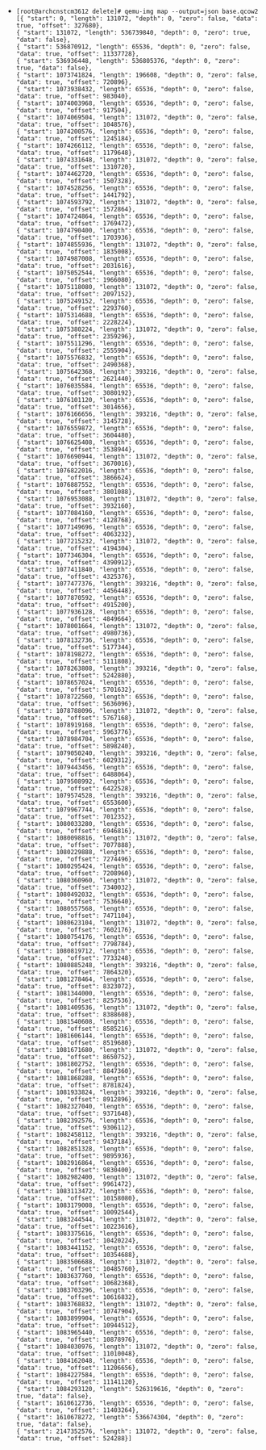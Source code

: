 - ```
  [root@archcnstcm3612 delete]# qemu-img map --output=json base.qcow2
  [{ "start": 0, "length": 131072, "depth": 0, "zero": false, "data": true, "offset": 327680},
  { "start": 131072, "length": 536739840, "depth": 0, "zero": true, "data": false},
  { "start": 536870912, "length": 65536, "depth": 0, "zero": false, "data": true, "offset": 11337728},
  { "start": 536936448, "length": 536805376, "depth": 0, "zero": true, "data": false},
  { "start": 1073741824, "length": 196608, "depth": 0, "zero": false, "data": true, "offset": 720896},
  { "start": 1073938432, "length": 65536, "depth": 0, "zero": false, "data": true, "offset": 983040},
  { "start": 1074003968, "length": 65536, "depth": 0, "zero": false, "data": true, "offset": 917504},
  { "start": 1074069504, "length": 131072, "depth": 0, "zero": false, "data": true, "offset": 1048576},
  { "start": 1074200576, "length": 65536, "depth": 0, "zero": false, "data": true, "offset": 1245184},
  { "start": 1074266112, "length": 65536, "depth": 0, "zero": false, "data": true, "offset": 1179648},
  { "start": 1074331648, "length": 131072, "depth": 0, "zero": false, "data": true, "offset": 1310720},
  { "start": 1074462720, "length": 65536, "depth": 0, "zero": false, "data": true, "offset": 1507328},
  { "start": 1074528256, "length": 65536, "depth": 0, "zero": false, "data": true, "offset": 1441792},
  { "start": 1074593792, "length": 131072, "depth": 0, "zero": false, "data": true, "offset": 1572864},
  { "start": 1074724864, "length": 65536, "depth": 0, "zero": false, "data": true, "offset": 1769472},
  { "start": 1074790400, "length": 65536, "depth": 0, "zero": false, "data": true, "offset": 1703936},
  { "start": 1074855936, "length": 131072, "depth": 0, "zero": false, "data": true, "offset": 1835008},
  { "start": 1074987008, "length": 65536, "depth": 0, "zero": false, "data": true, "offset": 2031616},
  { "start": 1075052544, "length": 65536, "depth": 0, "zero": false, "data": true, "offset": 1966080},
  { "start": 1075118080, "length": 131072, "depth": 0, "zero": false, "data": true, "offset": 2097152},
  { "start": 1075249152, "length": 65536, "depth": 0, "zero": false, "data": true, "offset": 2293760},
  { "start": 1075314688, "length": 65536, "depth": 0, "zero": false, "data": true, "offset": 2228224},
  { "start": 1075380224, "length": 131072, "depth": 0, "zero": false, "data": true, "offset": 2359296},
  { "start": 1075511296, "length": 65536, "depth": 0, "zero": false, "data": true, "offset": 2555904},
  { "start": 1075576832, "length": 65536, "depth": 0, "zero": false, "data": true, "offset": 2490368},
  { "start": 1075642368, "length": 393216, "depth": 0, "zero": false, "data": true, "offset": 2621440},
  { "start": 1076035584, "length": 65536, "depth": 0, "zero": false, "data": true, "offset": 3080192},
  { "start": 1076101120, "length": 65536, "depth": 0, "zero": false, "data": true, "offset": 3014656},
  { "start": 1076166656, "length": 393216, "depth": 0, "zero": false, "data": true, "offset": 3145728},
  { "start": 1076559872, "length": 65536, "depth": 0, "zero": false, "data": true, "offset": 3604480},
  { "start": 1076625408, "length": 65536, "depth": 0, "zero": false, "data": true, "offset": 3538944},
  { "start": 1076690944, "length": 131072, "depth": 0, "zero": false, "data": true, "offset": 3670016},
  { "start": 1076822016, "length": 65536, "depth": 0, "zero": false, "data": true, "offset": 3866624},
  { "start": 1076887552, "length": 65536, "depth": 0, "zero": false, "data": true, "offset": 3801088},
  { "start": 1076953088, "length": 131072, "depth": 0, "zero": false, "data": true, "offset": 3932160},
  { "start": 1077084160, "length": 65536, "depth": 0, "zero": false, "data": true, "offset": 4128768},
  { "start": 1077149696, "length": 65536, "depth": 0, "zero": false, "data": true, "offset": 4063232},
  { "start": 1077215232, "length": 131072, "depth": 0, "zero": false, "data": true, "offset": 4194304},
  { "start": 1077346304, "length": 65536, "depth": 0, "zero": false, "data": true, "offset": 4390912},
  { "start": 1077411840, "length": 65536, "depth": 0, "zero": false, "data": true, "offset": 4325376},
  { "start": 1077477376, "length": 393216, "depth": 0, "zero": false, "data": true, "offset": 4456448},
  { "start": 1077870592, "length": 65536, "depth": 0, "zero": false, "data": true, "offset": 4915200},
  { "start": 1077936128, "length": 65536, "depth": 0, "zero": false, "data": true, "offset": 4849664},
  { "start": 1078001664, "length": 131072, "depth": 0, "zero": false, "data": true, "offset": 4980736},
  { "start": 1078132736, "length": 65536, "depth": 0, "zero": false, "data": true, "offset": 5177344},
  { "start": 1078198272, "length": 65536, "depth": 0, "zero": false, "data": true, "offset": 5111808},
  { "start": 1078263808, "length": 393216, "depth": 0, "zero": false, "data": true, "offset": 5242880},
  { "start": 1078657024, "length": 65536, "depth": 0, "zero": false, "data": true, "offset": 5701632},
  { "start": 1078722560, "length": 65536, "depth": 0, "zero": false, "data": true, "offset": 5636096},
  { "start": 1078788096, "length": 131072, "depth": 0, "zero": false, "data": true, "offset": 5767168},
  { "start": 1078919168, "length": 65536, "depth": 0, "zero": false, "data": true, "offset": 5963776},
  { "start": 1078984704, "length": 65536, "depth": 0, "zero": false, "data": true, "offset": 5898240},
  { "start": 1079050240, "length": 393216, "depth": 0, "zero": false, "data": true, "offset": 6029312},
  { "start": 1079443456, "length": 65536, "depth": 0, "zero": false, "data": true, "offset": 6488064},
  { "start": 1079508992, "length": 65536, "depth": 0, "zero": false, "data": true, "offset": 6422528},
  { "start": 1079574528, "length": 393216, "depth": 0, "zero": false, "data": true, "offset": 6553600},
  { "start": 1079967744, "length": 65536, "depth": 0, "zero": false, "data": true, "offset": 7012352},
  { "start": 1080033280, "length": 65536, "depth": 0, "zero": false, "data": true, "offset": 6946816},
  { "start": 1080098816, "length": 131072, "depth": 0, "zero": false, "data": true, "offset": 7077888},
  { "start": 1080229888, "length": 65536, "depth": 0, "zero": false, "data": true, "offset": 7274496},
  { "start": 1080295424, "length": 65536, "depth": 0, "zero": false, "data": true, "offset": 7208960},
  { "start": 1080360960, "length": 131072, "depth": 0, "zero": false, "data": true, "offset": 7340032},
  { "start": 1080492032, "length": 65536, "depth": 0, "zero": false, "data": true, "offset": 7536640},
  { "start": 1080557568, "length": 65536, "depth": 0, "zero": false, "data": true, "offset": 7471104},
  { "start": 1080623104, "length": 131072, "depth": 0, "zero": false, "data": true, "offset": 7602176},
  { "start": 1080754176, "length": 65536, "depth": 0, "zero": false, "data": true, "offset": 7798784},
  { "start": 1080819712, "length": 65536, "depth": 0, "zero": false, "data": true, "offset": 7733248},
  { "start": 1080885248, "length": 393216, "depth": 0, "zero": false, "data": true, "offset": 7864320},
  { "start": 1081278464, "length": 65536, "depth": 0, "zero": false, "data": true, "offset": 8323072},
  { "start": 1081344000, "length": 65536, "depth": 0, "zero": false, "data": true, "offset": 8257536},
  { "start": 1081409536, "length": 131072, "depth": 0, "zero": false, "data": true, "offset": 8388608},
  { "start": 1081540608, "length": 65536, "depth": 0, "zero": false, "data": true, "offset": 8585216},
  { "start": 1081606144, "length": 65536, "depth": 0, "zero": false, "data": true, "offset": 8519680},
  { "start": 1081671680, "length": 131072, "depth": 0, "zero": false, "data": true, "offset": 8650752},
  { "start": 1081802752, "length": 65536, "depth": 0, "zero": false, "data": true, "offset": 8847360},
  { "start": 1081868288, "length": 65536, "depth": 0, "zero": false, "data": true, "offset": 8781824},
  { "start": 1081933824, "length": 393216, "depth": 0, "zero": false, "data": true, "offset": 8912896},
  { "start": 1082327040, "length": 65536, "depth": 0, "zero": false, "data": true, "offset": 9371648},
  { "start": 1082392576, "length": 65536, "depth": 0, "zero": false, "data": true, "offset": 9306112},
  { "start": 1082458112, "length": 393216, "depth": 0, "zero": false, "data": true, "offset": 9437184},
  { "start": 1082851328, "length": 65536, "depth": 0, "zero": false, "data": true, "offset": 9895936},
  { "start": 1082916864, "length": 65536, "depth": 0, "zero": false, "data": true, "offset": 9830400},
  { "start": 1082982400, "length": 131072, "depth": 0, "zero": false, "data": true, "offset": 9961472},
  { "start": 1083113472, "length": 65536, "depth": 0, "zero": false, "data": true, "offset": 10158080},
  { "start": 1083179008, "length": 65536, "depth": 0, "zero": false, "data": true, "offset": 10092544},
  { "start": 1083244544, "length": 131072, "depth": 0, "zero": false, "data": true, "offset": 10223616},
  { "start": 1083375616, "length": 65536, "depth": 0, "zero": false, "data": true, "offset": 10420224},
  { "start": 1083441152, "length": 65536, "depth": 0, "zero": false, "data": true, "offset": 10354688},
  { "start": 1083506688, "length": 131072, "depth": 0, "zero": false, "data": true, "offset": 10485760},
  { "start": 1083637760, "length": 65536, "depth": 0, "zero": false, "data": true, "offset": 10682368},
  { "start": 1083703296, "length": 65536, "depth": 0, "zero": false, "data": true, "offset": 10616832},
  { "start": 1083768832, "length": 131072, "depth": 0, "zero": false, "data": true, "offset": 10747904},
  { "start": 1083899904, "length": 65536, "depth": 0, "zero": false, "data": true, "offset": 10944512},
  { "start": 1083965440, "length": 65536, "depth": 0, "zero": false, "data": true, "offset": 10878976},
  { "start": 1084030976, "length": 131072, "depth": 0, "zero": false, "data": true, "offset": 11010048},
  { "start": 1084162048, "length": 65536, "depth": 0, "zero": false, "data": true, "offset": 11206656},
  { "start": 1084227584, "length": 65536, "depth": 0, "zero": false, "data": true, "offset": 11141120},
  { "start": 1084293120, "length": 526319616, "depth": 0, "zero": true, "data": false},
  { "start": 1610612736, "length": 65536, "depth": 0, "zero": false, "data": true, "offset": 11403264},
  { "start": 1610678272, "length": 536674304, "depth": 0, "zero": true, "data": false},
  { "start": 2147352576, "length": 131072, "depth": 0, "zero": false, "data": true, "offset": 524288}]
  ```